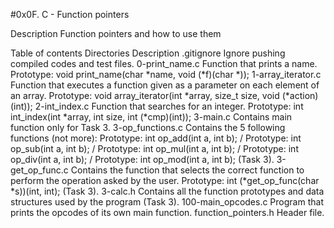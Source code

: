 #0x0F. C - Function pointers

Description
Function pointers and how to use them

Table of contents
Directories	Description
.gitignore	Ignore pushing compiled codes and test files.
0-print_name.c	Function that prints a name. Prototype: void print_name(char *name, void (*f)(char *));
1-array_iterator.c	Function that executes a function given as a parameter on each element of an array. Prototype: void array_iterator(int *array, size_t size, void (*action)(int));
2-int_index.c	Function that searches for an integer. Prototype: int int_index(int *array, int size, int (*cmp)(int));
3-main.c	Contains main function only for Task 3.
3-op_functions.c	Contains the 5 following functions (not more): Prototype: int op_add(int a, int b); / Prototype: int op_sub(int a, int b); / Prototype: int op_mul(int a, int b); / Prototype: int op_div(int a, int b); / Prototype: int op_mod(int a, int b); (Task 3).
3-get_op_func.c	Contains the function that selects the correct function to perform the operation asked by the user. Prototype: int (*get_op_func(char *s))(int, int); (Task 3).
3-calc.h	Contains all the function prototypes and data structures used by the program (Task 3).
100-main_opcodes.c	Program that prints the opcodes of its own main function.
function_pointers.h	Header file.

